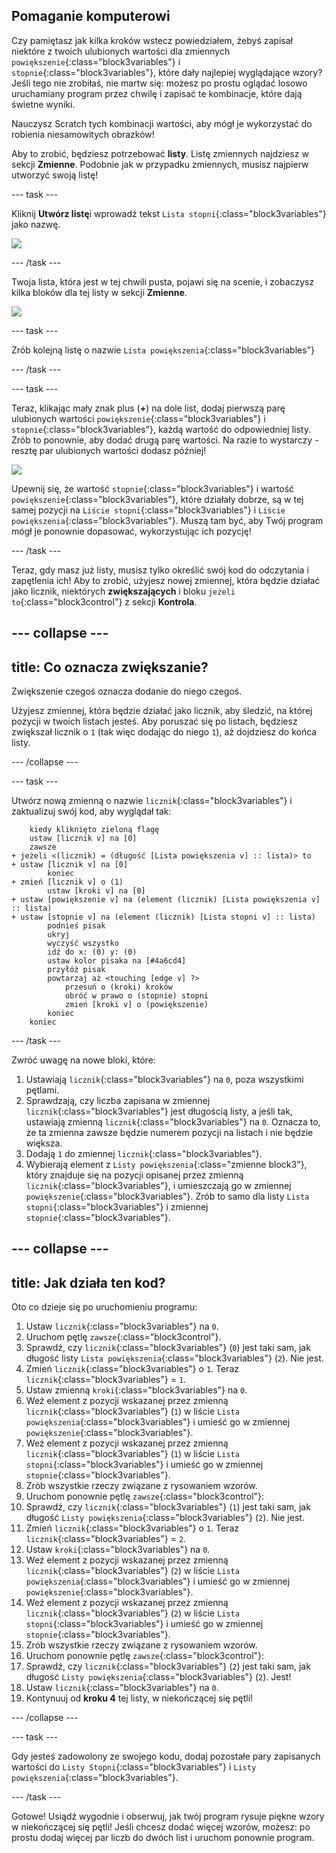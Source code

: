 ## Pomaganie komputerowi

Czy pamiętasz jak kilka kroków wstecz powiedziałem, żebyś zapisał niektóre z twoich ulubionych wartości dla zmiennych `powiększenie`{:class="block3variables"} i `stopnie`{:class="block3variables"}, które dały najlepiej wyglądające wzory? Jeśli tego nie zrobiłaś, nie martw się: możesz po prostu oglądać losowo uruchamiany program przez chwilę i zapisać te kombinacje, które dają świetne wyniki.

Nauczysz Scratch tych kombinacji wartości, aby mógł je wykorzystać do robienia niesamowitych obrazków!

Aby to zrobić, będziesz potrzebować **listy**. Listę zmiennych najdziesz w sekcji **Zmienne**. Podobnie jak w przypadku zmiennych, musisz najpierw utworzyć swoją listę!

\--- task \---

Kliknij **Utwórz listę**i wprowadź tekst `Lista stopni`{:class="block3variables"} jako nazwę.

![](images/makeAList.png)

\--- /task \---

Twoja lista, która jest w tej chwili pusta, pojawi się na scenie, i zobaczysz kilka bloków dla tej listy w sekcji **Zmienne**.

![](images/listBlocks.png)

\--- task \---

Zrób kolejną listę o nazwie `Lista powiększenia`{:class="block3variables"}

\--- /task \---

\--- task \---

Teraz, klikając mały znak plus (**+**) na dole list, dodaj pierwszą parę ulubionych wartości `powiększenie`{:class="block3variables"} i `stopnie`{:class="block3variables"}, każdą wartość do odpowiedniej listy. Zrób to ponownie, aby dodać drugą parę wartości. Na razie to wystarczy - resztę par ulubionych wartości dodasz później!

![](images/helping2.png)

Upewnij się, że wartość `stopnie`{:class="block3variables"} i wartość `powiększenie`{:class="block3variables"}, które działały dobrze, są w tej samej pozycji na `Liście stopni`{:class="block3variables"} i `Liście powiększenia`{:class="block3variables"}. Muszą tam być, aby Twój program mógł je ponownie dopasować, wykorzystując ich pozycję!

\--- /task \---

Teraz, gdy masz już listy, musisz tylko określić swój kod do odczytania i zapętlenia ich! Aby to zrobić, użyjesz nowej zmiennej, która będzie działać jako licznik, niektórych **zwiększających** i bloku `jeżeli to`{:class="block3control"} z sekcji **Kontrola**.

## \--- collapse \---

## title: Co oznacza zwiększanie?

Zwiększenie czegoś oznacza dodanie do niego czegoś.

Użyjesz zmiennej, która będzie działać jako licznik, aby śledzić, na której pozycji w twoich listach jesteś. Aby poruszać się po listach, będziesz zwiększał licznik o `1` (tak więc dodając do niego `1`), aż dojdziesz do końca listy.

\--- /collapse \---

\--- task \---

Utwórz nową zmienną o nazwie `licznik`{:class="block3variables"} i zaktualizuj swój kod, aby wyglądał tak:

```blocks3
    kiedy kliknięto zieloną flagę
    ustaw [licznik v] na [0]
    zawsze 
+ jeżeli <(licznik) = (długość [Lista powiększenia v] :: lista)> to 
+ ustaw [licznik v] na [0]
        koniec
+ zmień [licznik v] o (1)
        ustaw [kroki v] na [0]
+ ustaw [powiększenie v] na (element (licznik) [Lista powiększenia v] :: lista)
+ ustaw [stopnie v] na (element (licznik) [Lista stopni v] :: lista)
        podnieś pisak
        ukryj
        wyczyść wszystko
        idź do x: (0) y: (0)
        ustaw kolor pisaka na [#4a6cd4]
        przyłóż pisak
        powtarzaj aż <touching [edge v] ?> 
            przesuń o (kroki) kroków
            obróć w prawo o (stopnie) stopni
            zmień [kroki v] o (powiększenie)
        koniec
    koniec
```

\--- /task \---

Zwróć uwagę na nowe bloki, które:

1. Ustawiają `licznik`{:class="block3variables"} na `0`, poza wszystkimi pętlami.
2. Sprawdzają, czy liczba zapisana w zmiennej `licznik`{:class="block3variables"} jest długością listy, a jeśli tak, ustawiają zmienną `licznik`{:class="block3variables"} na `0`. Oznacza to, że ta zmienna zawsze będzie numerem pozycji na listach i nie będzie większa.
3. Dodają `1` do zmiennej `licznik`{:class="block3variables"}.
4. Wybierają element z `Listy powiększenia`{:class="zmienne block3"}, który znajduje się na pozycji opisanej przez zmienną `licznik`{:class="block3variables"}, i umieszczają go w zmiennej `powiększenie`{:class="block3variables"}. Zrób to samo dla listy `Lista stopni`{:class="block3variables"} i zmiennej `stopnie`{:class="block3variables"}.

## \--- collapse \---

## title: Jak działa ten kod?

Oto co dzieje się po uruchomieniu programu:

1. Ustaw `licznik`{:class="block3variables"} na `0`.
2. Uruchom pętlę `zawsze`{:class="block3control"}.
3. Sprawdź, czy `licznik`{:class="block3variables"} (`0`) jest taki sam, jak długość listy `Lista powiększenia`{:class="block3variables"} (`2`). Nie jest.
4. Zmień `licznik`{:class="block3variables"} o `1`. Teraz `licznik`{:class="block3variables"} = `1`.
5. Ustaw zmienną `kroki`{:class="block3variables"} na `0`.
6. Weź element z pozycji wskazanej przez zmienną `licznik`{:class="block3variables"} (`1`) w liście `Lista powiększenia`{:class="block3variables"} i umieść go w zmiennej `powiększenie`{:class="block3variables"}.
7. Weź element z pozycji wskazanej przez zmienną `licznik`{:class="block3variables"} (`1`) w liście `Lista stopni`{:class="block3variables"} i umieść go w zmiennej `stopnie`{:class="block3variables"}.
8. Zrób wszystkie rzeczy związane z rysowaniem wzorów.
9. Uruchom ponownie pętlę `zawsze`{:class="block3control"}:
10. Sprawdź, czy `licznik`{:class="block3variables"} (`1`) jest taki sam, jak długość `Listy powiększenia`{:class="block3variables"} (`2`). Nie jest.
11. Zmień `licznik`{:class="block3variables"} o `1`. Teraz `licznik`{:class="block3variables"} = `2`.
12. Ustaw `kroki`{:class="block3variables"} na `0`.
13. Weź element z pozycji wskazanej przez zmienną `licznik`{:class="block3variables"} (`2`) w liście `Lista powiększenia`{:class="block3variables"} i umieść go w zmiennej `powiększenie`{:class="block3variables"}.
14. Weź element z pozycji wskazanej przez zmienną `licznik`{:class="block3variables"} (`2`) w liście `Lista stopni`{:class="block3variables"} i umieść go w zmiennej `stopnie`{:class="block3variables"}.
15. Zrób wszystkie rzeczy związane z rysowaniem wzorów.
16. Uruchom ponownie pętlę `zawsze`{:class="block3control"}:
17. Sprawdź, czy `licznik`{:class="block3variables"} (`2`) jest taki sam, jak długość `Listy powiększenia`{:class="block3variables"} (`2`). Jest!
18. Ustaw `licznik`{:class="block3variables"} na `0`.
19. Kontynuuj od **kroku 4** tej listy, w niekończącej się pętli!

\--- /collapse \---

\--- task \---

Gdy jesteś zadowolony ze swojego kodu, dodaj pozostałe pary zapisanych wartości do `Listy Stopni`{:class="block3variables"} i `Listy powiększenia`{:class="block3variables"}.

\--- /task \---

Gotowe! Usiądź wygodnie i obserwuj, jak twój program rysuje piękne wzory w niekończącej się pętli! Jeśli chcesz dodać więcej wzorów, możesz: po prostu dodaj więcej par liczb do dwóch list i uruchom ponownie program.